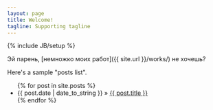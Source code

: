 ```yaml
---
layout: page
title: Welcome!
tagline: Supporting tagline
---
```

{% include JB/setup %}

Эй парень, [немножко моих работ]({{ site.url }}/works/) не хочешь?

Here's a sample "posts list".

<ul class="posts">
  {% for post in site.posts %}
    <li><span>{{ post.date | date_to_string }}</span> &raquo; <a href="{{ BASE_PATH }}{{ post.url }}">{{ post.title }}</a></li>
  {% endfor %}
</ul>
